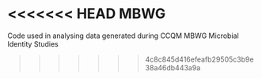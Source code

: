 <<<<<<< HEAD
MBWG
====

Code used in analysing data generated during CCQM MBWG Microbial Identity Studies

>>>>>>> 4c8c845d416efeafb29505c3b9e38a46db443a9a
